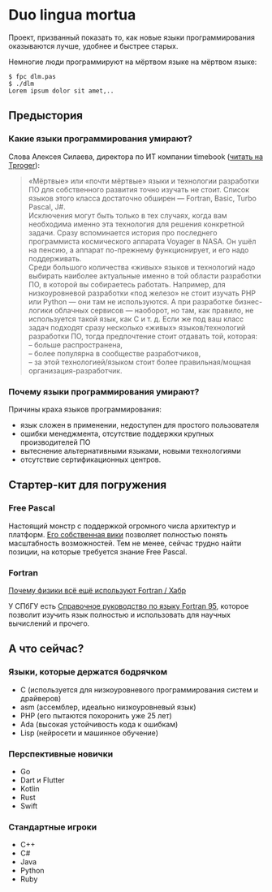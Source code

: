 # Duo lingua mortua

Проект, призванный показать то, как новые языки программирования оказываются лучше, удобнее и быстрее старых.

Немногие люди программируют на мёртвом языке на мёртвом языке:

```
$ fpc dlm.pas
$ ./dlm
Lorem ipsum dolor sit amet,..
```

## Предыстория

### Какие языки программирования умирают?

Слова Алексея Силаева, директора по ИТ компании timebook ([читать на Tproger](https://tproger.ru/experts/legacy-technologies/)):

> «Мёртвые» или «почти мёртвые» языки и технологии разработки ПО для собственного развития точно изучать не стоит. Список языков этого класса достаточно обширен — Fortran, Basic, Turbo Pascal, J#.  
Исключения могут быть только в тех случаях, когда вам необходима именно эта технология для решения конкретной задачи. Сразу вспоминается история про последнего программиста космического аппарата Voyager в NASA. Он ушёл на пенсию, а аппарат по-прежнему функционирует, и его надо поддерживать.  
Среди большого количества «живых» языков и технологий надо выбирать наиболее актуальные именно в той области разработки ПО, в которой вы собираетесь работать. Например, для низкоуровневой разработки «под железо» не стоит изучать PHP или Python — они там не используются. А при разработке бизнес-логики облачных сервисов — наоборот, но там, как правило, не используется такой язык, как С и т. д.
Если же под ваш класс задач подходят сразу несколько «живых» языков/технологий разработки ПО, тогда предпочтение стоит отдавать той, которая:  
– больше распространена,  
– более популярна в сообществе разработчиков,  
– за этой технологией/языком стоит более правильная/мощная организация-разработчик.

### Почему языки программирования умирают?

Причины краха языков программирования:

- язык сложен в применении, недоступен для простого пользователя
- ошибки менеджмента, отсутствие поддержки крупных производителей ПО
- вытеснение альтернативными языками, новыми технологиями
- отсутствие сертификационных центров.

## Стартер-кит для погружения

### Free Pascal

Настоящий монстр с поддержкой огромного числа архитектур и платформ. [Его собственная вики](https://wiki.freepascal.org/Lazarus_Documentation/ru) позволяет полностью понять масштабность возможностей. Тем не менее, сейчас трудно найти позиции, на которые требуется знание Free Pascal.

### Fortran

[Почему физики всё ещё используют Fortran / Хабр](https://habr.com/ru/post/400523/)

У СПбГУ есть [Справочное руководство по языку Fortran 95](https://www.math.spbu.ru/user/rus/cluster/Doc/Library/fortran95/langref/langr_oglav.shtml), которое позволит изучить язык полностью и использовать для научных вычислений и прочего.

## А что сейчас?

### Языки, которые держатся бодрячком

- C (используется для низкоуровневого программирования систем и драйверов)
- asm (ассемблер, идеально низкоуровневый язык)
- PHP (его пытаются похоронить уже 25 лет)
- Ada (высокая устойчивость кода к ошибкам)
- Lisp (нейросети и машинное обучение)

### Перспективные новички

- Go
- Dart и Flutter
- Kotlin
- Rust
- Swift

### Стандартные игроки

- C++
- C#
- Java
- Python
- Ruby
